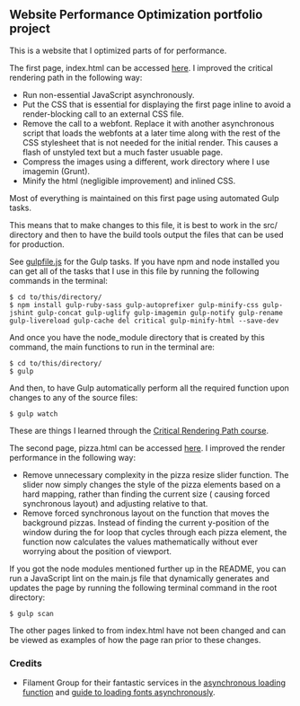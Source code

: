 ## Website Performance Optimization portfolio project

This is a website that I optimized parts of for performance. 

The first page, index.html can be accessed [here](http://andreicommunication.github.io/Optimized-Portfolio/). I improved the critical rendering path in the following way:

* Run non-essential JavaScript asynchronously.
* Put the CSS that is essential for displaying the first page inline to avoid
a render-blocking call to an external CSS file.
* Remove the call to a webfont. Replace it with another asynchronous script that 
loads the webfonts at a later time along with the rest of the CSS stylesheet that is not
needed for the initial render. This causes a flash of unstyled text but a much faster
usuable page.
* Compress the images using a different, work directory where I use imagemin (Grunt).
* Minify the html (negligible improvement) and inlined CSS.

Most of everything is maintained on this first page using automated Gulp tasks. 

This means that to make changes to this file, it is best to work in the src/ directory and then to have the build tools output the files that can be used for production.

See [gulpfile.js](https://github.com/AndreiCommunication/Optimized-Portfolio/blob/master/gulpfile.js) for the Gulp tasks. If you have npm and node installed you can get all of the tasks that I use 
in this file by running the following commands in the terminal:

```
$ cd to/this/directory/
$ npm install gulp-ruby-sass gulp-autoprefixer gulp-minify-css gulp-jshint gulp-concat gulp-uglify gulp-imagemin gulp-notify gulp-rename gulp-livereload gulp-cache del critical gulp-minify-html --save-dev
```

And once you have the node_module directory that is created by this command, the main functions to run in the terminal are:

```
$ cd to/this/directory/
$ gulp
```
And then, to have Gulp automatically perform all the required function upon changes to any of the source files:
```
$ gulp watch
```

These are things I learned through the [Critical Rendering Path course](https://www.udacity.com/course/ud884).

The second page, pizza.html can be accessed [here](http://andreicommunication.github.io/Optimized-Portfolio/views/pizza.html). I improved the render performance in the following way:

* Remove unnecessary complexity in the pizza resize slider function. The slider now simply changes
the style of the pizza elements based on a hard mapping, rather than finding the current size (
causing forced synchronous layout) and adjusting relative to that.
* Remove forced synchronous layout on the function that moves the background pizzas. Instead of 
finding the current y-position of the window during the for loop that cycles through each 
pizza element, the function now calculates the values mathematically without ever worrying 
about the position of viewport.

If you got the node modules mentioned further up in the README, you can run a JavaScript lint on the main.js file that dynamically generates and updates the page by running the following terminal command in the root directory:
```
$ gulp scan
```

The other pages linked to from index.html have not been changed and can be viewed as examples of how 
the page ran prior to these changes.

### Credits

- Filament Group for their fantastic services in the [asynchronous loading function](https://github.com/filamentgroup/loadCSS) and [guide to loading fonts asynchronously](https://www.filamentgroup.com/lab/font-loading.html).